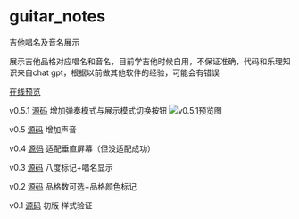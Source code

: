 # guitar_notes
吉他唱名及音名展示

展示吉他品格对应唱名和音名，目前学吉他时候自用，不保证准确，代码和乐理知识来自chat gpt，根据以前做其他软件的经验，可能会有错误

[在线预览](https://bili345679.github.io/guitar_notes/index.html)

v0.5.1
[源码](https://github.com/Bili345679/guitar_notes/blob/main/src/v0.5.1.html)
增加弹奏模式与展示模式切换按钮
![v0.5.1预览图](https://github.com/Bili345679/guitar_notes/blob/main/preview/v0.5.1.jpg)

v0.5
[源码](https://github.com/Bili345679/guitar_notes/blob/main/src/v0.5.html)
增加声音

v0.4
[源码](https://github.com/Bili345679/guitar_notes/blob/main/src/v0.4.html)
适配垂直屏幕（但没适配成功）

v0.3
[源码](https://github.com/Bili345679/guitar_notes/blob/main/src/v0.3.html)
八度标记+唱名显示

v0.2
[源码](https://github.com/Bili345679/guitar_notes/blob/main/src/v0.2.html)
品格数可选+品格颜色标记

v0.1
[源码](https://github.com/Bili345679/guitar_notes/blob/main/src/v0.1.html)
初版 样式验证